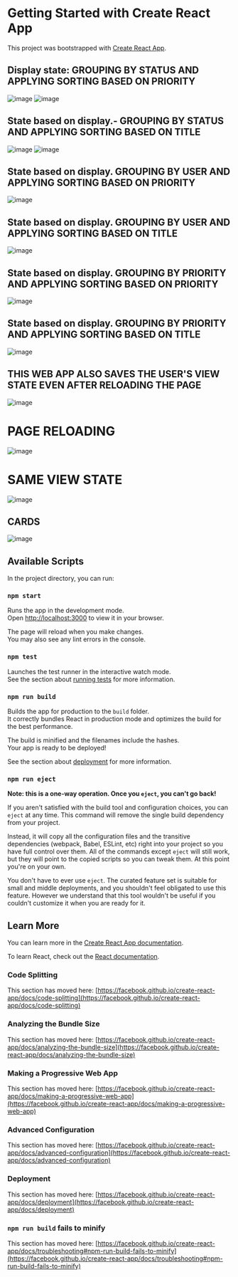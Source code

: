# Getting Started with Create React App

This project was bootstrapped with [Create React App](https://github.com/facebook/create-react-app).


## Display state: GROUPING BY STATUS AND APPLYING SORTING BASED ON PRIORITY
![image](https://github.com/AryamanParida/Kanban-board-application/assets/77320949/b9e031a4-e5b3-42f2-8244-bf3fd8cf9375)
![image](https://github.com/AryamanParida/Kanban-board-application/assets/77320949/58e8d5a5-fcf8-495a-80b5-ae499a9ab830)

## State based on display.- GROUPING BY STATUS AND APPLYING SORTING BASED ON TITLE
![image](https://github.com/AryamanParida/Kanban-board-application/assets/77320949/a74ddff3-ab6b-43a0-b964-3e105953ad99)
![image](https://github.com/AryamanParida/Kanban-board-application/assets/77320949/77b24bc0-916e-42df-9221-a9648c13b56b)

## State based on display. GROUPING BY USER AND APPLYING SORTING BASED ON PRIORITY
![image](https://github.com/AryamanParida/Kanban-board-application/assets/77320949/c1735dfe-48ef-47f4-be06-24400ed51505)

## State based on display. GROUPING BY USER AND APPLYING SORTING BASED ON TITLE
![image](https://github.com/AryamanParida/Kanban-board-application/assets/77320949/23e42177-0896-4269-b1e6-2c8746b278b3)

## State based on display. GROUPING BY PRIORITY AND APPLYING SORTING BASED ON PRIORITY
![image](https://github.com/AryamanParida/Kanban-board-application/assets/77320949/878ef385-fc5a-45aa-ab9b-fa7299ac9871)

## State based on display. GROUPING BY PRIORITY AND APPLYING SORTING BASED ON TITLE
![image](https://github.com/AryamanParida/Kanban-board-application/assets/77320949/9bb08e9d-9ce5-4a91-a8bd-6116281b39b4)

## THIS WEB APP ALSO SAVES THE USER'S VIEW STATE EVEN AFTER RELOADING THE PAGE
![image](https://github.com/AryamanParida/Kanban-board-application/assets/77320949/02fb6f6f-b825-420f-98dd-a56d5398990f)

# PAGE RELOADING
![image](https://github.com/AryamanParida/Kanban-board-application/assets/77320949/6cdfdb72-ac06-4c2e-ab3a-ca619e3611c9)

# SAME VIEW STATE
![image](https://github.com/AryamanParida/Kanban-board-application/assets/77320949/d5563f34-83a0-4cbf-a224-e9256e9f737e)

## CARDS
![image](https://github.com/AryamanParida/Kanban-board-application/assets/77320949/0d3fa7df-7e79-4bc4-8056-4d52b526c58a)

## Available Scripts

In the project directory, you can run:

### `npm start`

Runs the app in the development mode.\
Open [http://localhost:3000](http://localhost:3000) to view it in your browser.

The page will reload when you make changes.\
You may also see any lint errors in the console.

### `npm test`

Launches the test runner in the interactive watch mode.\
See the section about [running tests](https://facebook.github.io/create-react-app/docs/running-tests) for more information.

### `npm run build`

Builds the app for production to the `build` folder.\
It correctly bundles React in production mode and optimizes the build for the best performance.

The build is minified and the filenames include the hashes.\
Your app is ready to be deployed!

See the section about [deployment](https://facebook.github.io/create-react-app/docs/deployment) for more information.

### `npm run eject`

**Note: this is a one-way operation. Once you `eject`, you can't go back!**

If you aren't satisfied with the build tool and configuration choices, you can `eject` at any time. This command will remove the single build dependency from your project.

Instead, it will copy all the configuration files and the transitive dependencies (webpack, Babel, ESLint, etc) right into your project so you have full control over them. All of the commands except `eject` will still work, but they will point to the copied scripts so you can tweak them. At this point you're on your own.

You don't have to ever use `eject`. The curated feature set is suitable for small and middle deployments, and you shouldn't feel obligated to use this feature. However we understand that this tool wouldn't be useful if you couldn't customize it when you are ready for it.

## Learn More

You can learn more in the [Create React App documentation](https://facebook.github.io/create-react-app/docs/getting-started).

To learn React, check out the [React documentation](https://reactjs.org/).

### Code Splitting

This section has moved here: [https://facebook.github.io/create-react-app/docs/code-splitting](https://facebook.github.io/create-react-app/docs/code-splitting)

### Analyzing the Bundle Size

This section has moved here: [https://facebook.github.io/create-react-app/docs/analyzing-the-bundle-size](https://facebook.github.io/create-react-app/docs/analyzing-the-bundle-size)

### Making a Progressive Web App

This section has moved here: [https://facebook.github.io/create-react-app/docs/making-a-progressive-web-app](https://facebook.github.io/create-react-app/docs/making-a-progressive-web-app)

### Advanced Configuration

This section has moved here: [https://facebook.github.io/create-react-app/docs/advanced-configuration](https://facebook.github.io/create-react-app/docs/advanced-configuration)

### Deployment

This section has moved here: [https://facebook.github.io/create-react-app/docs/deployment](https://facebook.github.io/create-react-app/docs/deployment)

### `npm run build` fails to minify

This section has moved here: [https://facebook.github.io/create-react-app/docs/troubleshooting#npm-run-build-fails-to-minify](https://facebook.github.io/create-react-app/docs/troubleshooting#npm-run-build-fails-to-minify)
